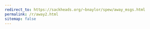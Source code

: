 ```yaml
---
redirect_to: https://sackheads.org/~bnaylor/spew/away_msgs.html
permalink: /r/away2.html
sitemap: false
---
```

